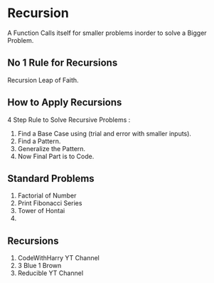 # Recursion 
A Function Calls itself for smaller problems inorder to solve a Bigger Problem.

## No 1 Rule for Recursions 
Recursion Leap of Faith.

## How to Apply Recursions
4 Step Rule to Solve Recursive Problems : 

1. Find a Base Case using (trial and error with smaller inputs).
2. Find a Pattern.
3. Generalize the Pattern.
4. Now Final Part is to Code.

## Standard Problems 
1. Factorial of Number
2. Print Fibonacci Series
3. Tower of Hontai
4. 

## Recursions
1. CodeWithHarry YT Channel 
2. 3 Blue 1 Brown
3. Reducible YT Channel
